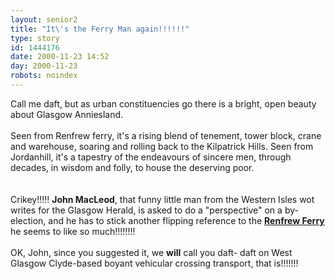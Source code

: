 ```yaml
---
layout: senior2
title: "It\'s the Ferry Man again!!!!!!"
type: story
id: 1444176
date: 2000-11-23 14:52
day: 2000-11-23
robots: noindex
---
```

<div class="quote">Call me daft, but as urban constituencies go there is a bright, open beauty about Glasgow Anniesland.<br/><br/>Seen from Renfrew ferry, it's a rising blend of tenement, tower block, crane and warehouse, soaring and rolling back to the Kilpatrick Hills. Seen from Jordanhill, it's a tapestry of the endeavours of sincere men, through decades, in wisdom and folly, to house the deserving poor.</div><br/><br/>Crikey!!!!! <b>John MacLeod</b>, that funny little man from the Western Isles wot writes for the Glasgow Herald, is asked to do a "perspective" on a by-election, and he has to stick another flipping reference to the <b><a href="http://seniorcitizen.blogspot.com/archives/2000_10_22_seniorcitizen_archive.html#1166245">Renfrew Ferry</a></b> he seems to like so much!!!!!!!!<br/><br/>OK, John, since you suggested it, we <b>will</b> call you daft- daft on West Glasgow Clyde-based boyant vehicular crossing transport, that is!!!!!!!
